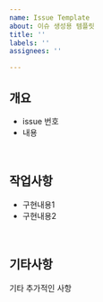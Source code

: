 ```yaml
---
name: Issue Template
about: 이슈 생성용 템플릿
title: ''
labels: ''
assignees: ''

---
```


## 개요
- issue 번호
- 내용

<br />

## 작업사항
- 구현내용1
- 구현내용2

<br />

## 기타사항
기타 추가적인 사항

<br />
